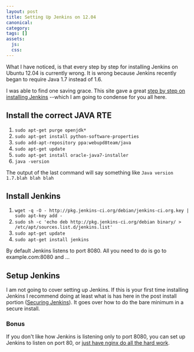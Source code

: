 ```yaml
---
layout: post
title: Setting Up Jenkins on 12.04
canonical:
category:
tags: []
assets:
  js:
  css:
---
```


What I have noticed, is that every step by step for installing Jenkins on Ubuntu 12.04 is currently wrong. It is wrong because Jenkins recently began to require Java 1.7 instead of 1.6.

I was able to find one saving grace. This site gave a great [step by step on installing Jenkins](http://www.whiteboardcoder.com/2014/01/install-jenkins-ubuntu.html) --which I am going to condense for you all here.

## Install the correct JAVA RTE

1. ``` sudo apt-get purge openjdk* ```
1. ``` sudo apt-get install python-software-properties ```
1. ``` sudo add-apt-repository ppa:webupd8team/java ```
1. ``` sudo apt-get update ```
1. ``` sudo apt-get install oracle-java7-installer ```
1. ``` java -version ```

The output of the last command will say something like ```Java version 1.7.blah blah blah```

## Install Jenkins

1. ``` wget -q -O - http://pkg.jenkins-ci.org/debian/jenkins-ci.org.key | sudo apt-key add - ```
1. ``` sudo sh -c 'echo deb http://pkg.jenkins-ci.org/debian binary/ > /etc/apt/sources.list.d/jenkins.list' ```
1. ``` sudo apt-get update ```
1. ``` sudo apt-get install jenkins ```

By default Jenkins listens to port 8080. All you need to do is go to example.com:8080 and ...

## Setup Jenkins

I am not going to cover setting up Jenkins. If this is your first time installing Jenkins I recommend doing at least what is has here in the post install portion ([Securing Jenkins](http://www.whiteboardcoder.com/2014/01/install-jenkins-ubuntu.html)). It goes over how to do the bare minimum in a secure install.

### Bonus

If you don't like how Jenkins is listening only to port 8080, you can set up Jenkins to listen on port 80, or [just have nginx do all the hard work](https://www.digitalocean.com/community/tutorials/how-to-install-and-use-jenkins-on-ubuntu-12-04).
